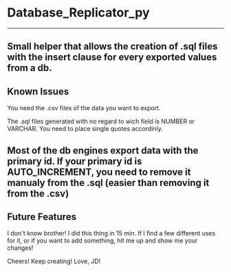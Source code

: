 # Database_Replicator_py
-----

Small helper that allows the creation of .sql files with the insert clause
for every exported values from a db.
-----

## Known Issues

You need the .csv files of the data you want to export.

The .sql files generated with no regard to wich field is NUMBER or
VARCHAR. You need to place single quotes accordinly.

Most of the db engines export data with the primary id.
If your primary id is AUTO_INCREMENT, you need to remove it manualy
from the .sql (easier than removing it from the .csv)
-----

## Future Features

I don't know brother! I did this thing in 15 min. If I find a few
different uses for it, or if you want to add something, hit me up
and show me your changes!

Cheers! Keep creating! Love, JD!
